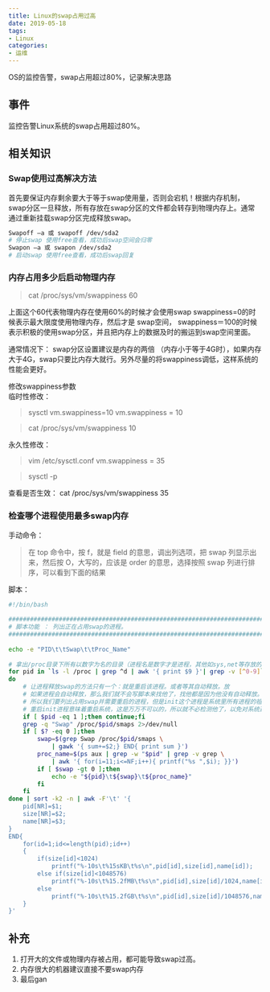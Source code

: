 ```yaml
---
title: Linux的swap占用过高
date: 2019-05-18
tags: 
- Linux
categories:
- 运维
---
```

OS的监控告警，swap占用超过80%，记录解决思路
<!--more-->
## 事件
监控告警Linux系统的swap占用超过80%。
## 相关知识
### Swap使用过高解决方法
首先要保证内存剩余要大于等于swap使用量，否则会宕机！根据内存机制，swap分区一旦释放，所有存放在swap分区的文件都会转存到物理内存上。通常通过重新挂载swap分区完成释放swap。
```bash
Swapoff –a 或 swapoff /dev/sda2
# 停止swap 使用free查看，成功后swap空间会归零
Swapon –a 或 swapon /dev/sda2
# 启动swap 使用free查看，成功后swap回复
```
### 内存占用多少后启动物理内存
>cat /proc/sys/vm/swappiness
60

上面这个60代表物理内存在使用60%的时候才会使用swap
swappiness=0的时候表示最大限度使用物理内存，然后才是 swap空间，
swappiness＝100的时候表示积极的使用swap分区，并且把内存上的数据及时的搬运到swap空间里面。

通常情况下：
swap分区设置建议是内存的两倍 （内存小于等于4G时），如果内存大于4G，swap只要比内存大就行。另外尽量的将swappiness调低，这样系统的性能会更好。  

修改swappiness参数  
临时性修改：
>sysctl vm.swappiness=10
vm.swappiness = 10

> cat /proc/sys/vm/swappiness
10

永久性修改：
>vim /etc/sysctl.conf
vm.swappiness = 35

>sysctl -p  

查看是否生效：
cat /proc/sys/vm/swappiness
35

### 检查哪个进程使用最多swap内存
手动命令：
>在 top 命令中，按 f，就是 field 的意思，调出列选项，把 swap 列显示出来，然后按 O，大写的，应该是 order 的意思，选择按照 swap 列进行排序，可以看到下面的结果

脚本：
```bash
#!/bin/bash
 
##############################################################################
# 脚本功能 ： 列出正在占用swap的进程。
###############################################################################
 
echo -e "PID\t\tSwap\t\tProc_Name"
 
# 拿出/proc目录下所有以数字为名的目录（进程名是数字才是进程，其他如sys,net等存放的是其他信息）
for pid in `ls -l /proc | grep ^d | awk '{ print $9 }'| grep -v [^0-9]`
do
    # 让进程释放swap的方法只有一个：就是重启该进程。或者等其自动释放。放
    # 如果进程会自动释放，那么我们就不会写脚本来找他了，找他都是因为他没有自动释放。
    # 所以我们要列出占用swap并需要重启的进程，但是init这个进程是系统里所有进程的祖先进程
    # 重启init进程意味着重启系统，这是万万不可以的，所以就不必检测他了，以免对系统造成影响。
    if [ $pid -eq 1 ];then continue;fi
    grep -q "Swap" /proc/$pid/smaps 2>/dev/null
    if [ $? -eq 0 ];then
        swap=$(grep Swap /proc/$pid/smaps \
            | gawk '{ sum+=$2;} END{ print sum }')
        proc_name=$(ps aux | grep -w "$pid" | grep -v grep \
            | awk '{ for(i=11;i<=NF;i++){ printf("%s ",$i); }}')
        if [ $swap -gt 0 ];then
            echo -e "${pid}\t${swap}\t${proc_name}"
        fi
    fi
done | sort -k2 -n | awk -F'\t' '{
    pid[NR]=$1;
    size[NR]=$2;
    name[NR]=$3;
}
END{
    for(id=1;id<=length(pid);id++)
    {
        if(size[id]<1024)
            printf("%-10s\t%15sKB\t%s\n",pid[id],size[id],name[id]);
        else if(size[id]<1048576)
            printf("%-10s\t%15.2fMB\t%s\n",pid[id],size[id]/1024,name[id]);
        else
            printf("%-10s\t%15.2fGB\t%s\n",pid[id],size[id]/1048576,name[id]);
    }
}'
```

## 补充
1. 打开大的文件或物理内存被占用，都可能导致swap过高。
2. 内存很大的机器建议直接不要swap内存
3. 最后gan
<!--stackedit_data:
eyJoaXN0b3J5IjpbLTE0MzIwMzMyNSwxOTYzMzEwODUwXX0=
-->